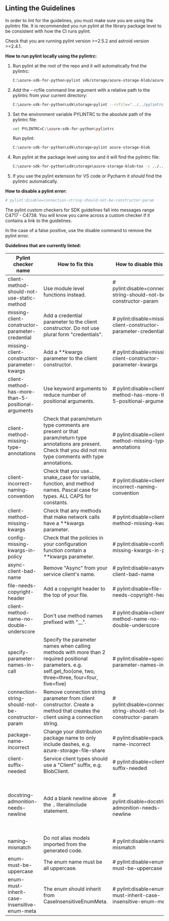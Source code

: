 ## Linting the Guidelines

In order to lint for the guidelines, you must make sure you are using the pylintrc file.
It is recommended you run pylint at the library package level to be consistent with how the CI runs pylint.

Check that you are running pylint version >=2.5.2 and astroid version >=2.4.1.

**How to run pylint locally using the pylintrc:**

1. Run pylint at the root of the repo and it will automatically find the pylintrc:
    ```bash
    C:\azure-sdk-for-python>pylint sdk/storage/azure-storage-blob/azure
    ```
2. Add the --rcfile command line argument with a relative path to the pylintrc from your current directory:
    ```bash
    C:\azure-sdk-for-python\sdk\storage>pylint --rcfile="../../pylintrc" azure-storage-blob
    ```
3. Set the environment variable PYLINTRC to the absolute path of the pylintrc file:
    ```bash
    set PYLINTRC=C:\azure-sdk-for-python\pylintrc
    ```
    Run pylint:
    ```bash
    C:\azure-sdk-for-python\sdk\storage>pylint azure-storage-blob
    ```
4. Run pylint at the package level using tox and it will find the pylintrc file:
    ```bash
    C:\azure-sdk-for-python\sdk\storage\azure-storage-blob>tox -c ../../../eng/tox/tox.ini -e lint
    ```
5. If you use the pylint extension for VS code or Pycharm it *should* find the pylintrc automatically.

**How to disable a pylint error:**
```bash
# pylint:disable=connection-string-should-not-be-constructor-param
```

The pylint custom checkers for SDK guidelines fall into messages range C4717 - C4738.
You will know you came across a custom checker if it contains a link to the guidelines.

In the case of a false positive, use the disable command to remove the pylint error.

**Guidelines that are currently linted:**

| Pylint checker name                                | How to fix this                                                                                                                                                      | How to disable this rule                                                                 | Link to python guideline                                                                      |
|----------------------------------------------------|----------------------------------------------------------------------------------------------------------------------------------------------------------------------|------------------------------------------------------------------------------------------|-----------------------------------------------------------------------------------------------|
| client-method-should-not-use-static-method         | Use module level functions instead.                                                                                                                                  | # pylint:disable=connection-string-should-not-be-constructor-param                       | [link](https://azure.github.io/azure-sdk/python_design.html#constructors-and-factory-methods) |
| missing-client-constructor-parameter-credential    | Add a credential parameter to the client constructor. Do not use plural form "credentials".                                                                          | # pylint:disable=missing-client-constructor-parameter-credential                         | [link](https://azure.github.io/azure-sdk/python_design.html#constructors-and-factory-methods) |
| missing-client-constructor-parameter-kwargs        | Add a **kwargs parameter to the client constructor.                                                                                                                  | # pylint:disable=missing-client-constructor-parameter-kwargs                             | [link](https://azure.github.io/azure-sdk/python_design.html#constructors-and-factory-methods) |
| client-method-has-more-than-5-positional-arguments | Use keyword arguments to reduce number of positional arguments.                                                                                                      | # pylint:disable=client-method-has-more-than-5-positional-arguments                      | [link](https://azure.github.io/azure-sdk/python_design.html#method-signatures)          |
| client-method-missing-type-annotations             | Check that param/return type comments are present or that param/return type annotations are present. Check that you did not mix type comments with type annotations. | # pylint:disable=client-method-missing-type-annotations                                  | [link](https://azure.github.io/azure-sdk/python_design.html#types-or-not)               |
| client-incorrect-naming-convention                 | Check that you use... snake_case for variable, function, and method names. Pascal case for types. ALL CAPS for constants.                                            | # pylint:disable=client-incorrect-naming-convention                                      | [link](https://azure.github.io/azure-sdk/python_design.html#naming-conventions)         |
| client-method-missing-kwargs                       | Check that any methods that make network calls have a **kwargs parameter.                                                                                            | # pylint:disable=client-method-missing-kwargs                                            | [link](https://azure.github.io/azure-sdk/python_design.html#constructors-and-factory-methods) |
| config-missing-kwargs-in-policy                    | Check that the policies in your configuration function contain a **kwargs parameter.                                                                                 | # pylint:disable=config-missing-kwargs-in-policy                                         | [link](https://azure.github.io/azure-sdk/python_design.html#constructors-and-factory-methods) |
| async-client-bad-name                              | Remove "Async" from your service client's name.                                                                                                                      | # pylint:disable=async-client-bad-name                                                   | [link](https://azure.github.io/azure-sdk/python_design.html#async-support)                    |
| file-needs-copyright-header                        | Add a copyright header to the top of your file.                                                                                                                      | # pylint:disable=file-needs-copyright-header                                             | [link](https://azure.github.io/azure-sdk/policies_opensource.html)                            |
| client-method-name-no-double-underscore            | Don't use method names prefixed with "__".                                                                                                                           | # pylint:disable=client-method-name-no-double-underscore                                 | [link](https://azure.github.io/azure-sdk/python_design.html#public-vs-private)          |
| specify-parameter-names-in-call                    | Specify the parameter names when calling methods with more than 2 required positional parameters. e.g. self.get_foo(one, two, three=three, four=four, five=five)     | # pylint:disable=specify-parameter-names-in-call                                         | [link](https://azure.github.io/azure-sdk/python_design.html#method-signatures)          |
| connection-string-should-not-be-constructor-param  | Remove connection string parameter from client constructor. Create a method that creates the client using a connection string.                                       | # pylint:disable=connection-string-should-not-be-constructor-param                       | [link](https://azure.github.io/azure-sdk/python_design.html#constructors-and-factory-methods) |
| package-name-incorrect                             | Change your distribution package name to only include dashes, e.g. azure-storage-file-share                                                                          | # pylint:disable=package-name-incorrect                                                  | [link](https://azure.github.io/azure-sdk/python_implementation.html#packaging)                |
| client-suffix-needed                               | Service client types should use a "Client" suffix, e.g. BlobClient.                                                                                                  | # pylint:disable=client-suffix-needed                                                    | [link](https://azure.github.io/azure-sdk/python_design.html#clients)                          |
| docstring-admonition-needs-newline                 | Add a blank newline above the .. literalinclude statement.                                                                                                           | # pylint:disable=docstring-admonition-needs-newline                                      | No guideline, just helps our docs get built correctly for microsoft docs.                     |
| naming-mismatch                 | Do not alias models imported from the generated code.                                                                       | # pylint:disable=naming-mismatch                                      | [link](https://github.com/Azure/autorest/blob/main/docs/generate/built-in-directives.md)                     |
| enum-must-be-uppercase                 |  The enum name must be all uppercase.                                                                                                           | # pylint:disable=enum-must-be-uppercase                                      | [link](https://azure.github.io/azure-sdk/python_design.html#enumerations)                     |
| enum-must-inherit-case-insensitive-enum-meta                 |  The enum should inherit from CaseInsensitiveEnumMeta.                                                                                                           | # pylint:disable=enum-must-inherit-case-insensitive-enum-meta                                      | [link](https://azure.github.io/azure-sdk/python_implementation.html#extensible-enumerations)                     |